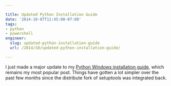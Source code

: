 ```yaml
---

title: Updated Python Installation Guide
date: '2014-10-07T11:45:00-07:00'
tags:
- python
- powershell
engineer:
  slug: updated-python-installation-guide
  url: /2014/10/updated-python-installation-guide/

---
```


I just made a major update to my [Python Windows installation guide][1], which remains my most popular post. Things have gotten a lot simpler over the past few months since the distribute fork of setuptools was integrated back.


[1]: /2012/05/how-to-install-python-pip-and-virtualenv-on-windows-with-powershell/